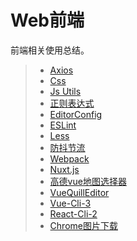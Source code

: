 # Web前端

前端相关使用总结。

> * [Axios](../frontend/axios.md)
> * [Css](../frontend/css.md)
> * [Js Utils](../frontend/js-utils.md)
> * [正则表达式](../frontend/regular.md)
> * [EditorConfig](../frontend/editorconfig.md)
> * [ESLint](../frontend/eslint.md)
> * [Less](../frontend/less.md)
> * [防抖节流](../frontend/debounce-throttle.md)
> * [Webpack](../frontend/webpack.md)
> * [Nuxt.js](../frontend/nuxtjs.md)
> * [高德vue地图选择器](../frontend/amap-selector.md)
> * [VueQuillEditor](../frontend/vue-quill-editor.md)
> * [Vue-Cli-3](../frontend/vue-cli-3.md)
> * [React-Cli-2](../frontend/react-cli-2.md)
> * [Chrome图片下载](../frontend/chrome-download-img.md)